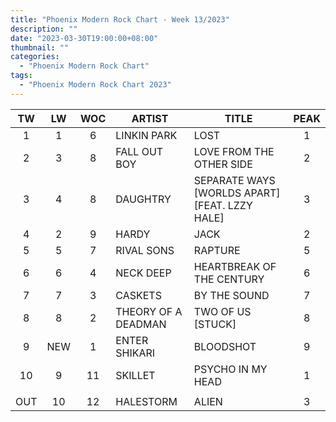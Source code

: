 ```yaml
---
title: "Phoenix Modern Rock Chart - Week 13/2023"
description: ""
date: "2023-03-30T19:00:00+08:00"
thumbnail: ""
categories:
  - "Phoenix Modern Rock Chart"
tags:
  - "Phoenix Modern Rock Chart 2023"
---
```

<!--more-->
|TW|LW|WOC|ARTIST|TITLE|PEAK|
|:----:|:----:|:----:|----|----|:----:|
|1|1|6|LINKIN PARK|LOST|1|
|2|3|8|FALL OUT BOY|LOVE FROM THE OTHER SIDE|2|
|3|4|8|DAUGHTRY|SEPARATE WAYS [WORLDS APART] [FEAT. LZZY HALE]|3|
|4|2|9|HARDY|JACK|2|
|5|5|7|RIVAL SONS|RAPTURE|5|
|6|6|4|NECK DEEP|HEARTBREAK OF THE CENTURY|6|
|7|7|3|CASKETS|BY THE SOUND|7|
|8|8|2|THEORY OF A DEADMAN|TWO OF US [STUCK]|8|
|9|NEW|1|ENTER SHIKARI|BLOODSHOT|9|
|10|9|11|SKILLET|PSYCHO IN MY HEAD|1|
| | | | | | |
|OUT|10|12|HALESTORM|ALIEN|3|